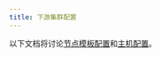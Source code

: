 ```yaml
---
title: 下游集群配置
---
```


以下文档将讨论[节点模板配置](./node-template-configuration.md)和[主机配置](./machine-configuration.md)。